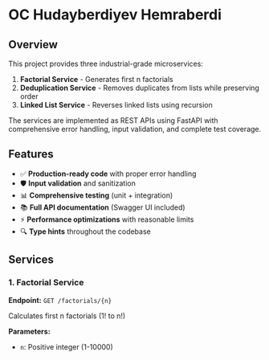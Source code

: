 # OC Hudayberdiyev Hemraberdi

## Overview

This project provides three industrial-grade microservices:

1. **Factorial Service** - Generates first n factorials
2. **Deduplication Service** - Removes duplicates from lists while preserving order
3. **Linked List Service** - Reverses linked lists using recursion

The services are implemented as REST APIs using FastAPI with comprehensive error handling, input validation, and complete test coverage.

## Features

- ✅ **Production-ready code** with proper error handling
- 🛡️ **Input validation** and sanitization
- 📊 **Comprehensive testing** (unit + integration)
- 📚 **Full API documentation** (Swagger UI included)
- ⚡ **Performance optimizations** with reasonable limits
- 🔍 **Type hints** throughout the codebase

## Services

### 1. Factorial Service

**Endpoint:** `GET /factorials/{n}`

Calculates first n factorials (1! to n!)

**Parameters:**
- `n`: Positive integer (1-10000)

